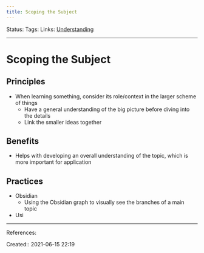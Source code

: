 ```yaml
---
title: Scoping the Subject
---
```

Status:
Tags: 
Links: [Understanding](out/understanding.md)
___
# Scoping the Subject
## Principles
- When learning something, consider its role/context in the larger scheme of things
	- Have a general understanding of the big picture before diving into the details
	- Link the smaller ideas together
## Benefits
- Helps with developing an overall understanding of the topic, which is more important for application
## Practices
- Obsidian
	- Using the Obsidian graph to visually see the branches of a main topic
- Usi
___
References:

Created:: 2021-06-15 22:19